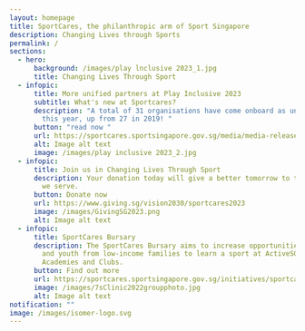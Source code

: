 ```yaml
---
layout: homepage
title: SportCares, the philanthropic arm of Sport Singapore
description: Changing Lives through Sports
permalink: /
sections:
  - hero:
      background: /images/play lnclusive 2023_1.jpg
      title: Changing Lives Through Sport
  - infopic:
      title: More unified partners at Play Inclusive 2023
      subtitle: What's new at Sportcares?
      description: "A total of 31 organisations have come onboard as unified partners
        this year, up from 27 in 2019! "
      button: "read now "
      url: https://sportcares.sportsingapore.gov.sg/media/media-release/playinclusive-2023/https://sportcares.sportsingapore.gov.sg/media/media-release/playinclusive-2023/
      alt: Image alt text
      image: /images/play inclusive 2023_2.jpg
  - infopic:
      title: Join us in Changing Lives Through Sport
      description: Your donation today will give a better tomorrow to the communities
        we serve.
      button: Donate now
      url: https://www.giving.sg/vision2030/sportcares2023
      image: /images/GivingSG2023.png
      alt: Image alt text
  - infopic:
      title: SportCares Bursary
      description: The SportCares Bursary aims to increase opportunities for children
        and youth from low-income families to learn a sport at ActiveSG
        Academies and Clubs.
      button: Find out more
      url: https://sportcares.sportsingapore.gov.sg/initiatives/sportcaresbursary
      image: /images/7sClinic2022groupphoto.jpg
      alt: Image alt text
notification: ""
image: /images/isomer-logo.svg
---
```

